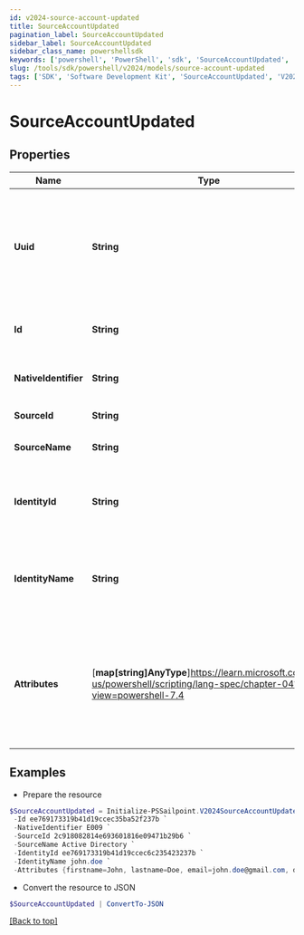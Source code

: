 ```yaml
---
id: v2024-source-account-updated
title: SourceAccountUpdated
pagination_label: SourceAccountUpdated
sidebar_label: SourceAccountUpdated
sidebar_class_name: powershellsdk
keywords: ['powershell', 'PowerShell', 'sdk', 'SourceAccountUpdated', 'V2024SourceAccountUpdated'] 
slug: /tools/sdk/powershell/v2024/models/source-account-updated
tags: ['SDK', 'Software Development Kit', 'SourceAccountUpdated', 'V2024SourceAccountUpdated']
---
```



# SourceAccountUpdated

## Properties

Name | Type | Description | Notes
------------ | ------------- | ------------- | -------------
**Uuid** | **String** | Source unique identifier for the identity. UUID is generated by the source system. | [optional] 
**Id** | **String** | SailPoint generated unique identifier. | [required]
**NativeIdentifier** | **String** | Unique ID of the account on the source. | [required]
**SourceId** | **String** | The ID of the source. | [required]
**SourceName** | **String** | The name of the source. | [required]
**IdentityId** | **String** | The ID of the identity that is correlated with this account. | [required]
**IdentityName** | **String** | The name of the identity that is correlated with this account. | [required]
**Attributes** | [**map[string]AnyType**]https://learn.microsoft.com/en-us/powershell/scripting/lang-spec/chapter-04?view=powershell-7.4 | The attributes of the account. The contents of attributes depends on the account schema for the source. | [required]

## Examples

- Prepare the resource
```powershell
$SourceAccountUpdated = Initialize-PSSailpoint.V2024SourceAccountUpdated  -Uuid b7264868-7201-415f-9118-b581d431c688 `
 -Id ee769173319b41d19ccec35ba52f237b `
 -NativeIdentifier E009 `
 -SourceId 2c918082814e693601816e09471b29b6 `
 -SourceName Active Directory `
 -IdentityId ee769173319b41d19ccec6c235423237b `
 -IdentityName john.doe `
 -Attributes {firstname=John, lastname=Doe, email=john.doe@gmail.com, department=Sales, displayName=John Doe, created=2020-04-27T16:48:33.597Z, employeeNumber=E009, uid=E009, inactive=true, phone=null, identificationNumber=E009}
```

- Convert the resource to JSON
```powershell
$SourceAccountUpdated | ConvertTo-JSON
```


[[Back to top]](#) 

